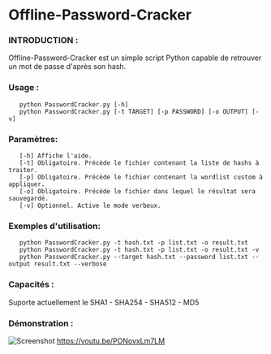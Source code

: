 # Offline-Password-Cracker

### INTRODUCTION :
Offline-Password-Cracker est un simple script Python capable de retrouver un mot de passe d'après son hash.

### Usage :
       python PasswordCracker.py [-h]
       python PasswordCracker.py [-t TARGET] [-p PASSWORD] [-o OUTPUT] [-v]
       
### Paramètres:
       [-h] Affiche l'aide.
       [-t] Obligatoire. Précède le fichier contenant la liste de hashs à traiter.
       [-p] Obligatoire. Précède le fichier contenant la wordlist custom à appliquer.
       [-o] Obligatoire. Précède le fichier dans lequel le résultat sera sauvegardé.
       [-v] Optionnel. Active le mode verbeux.
       
### Exemples d'utilisation:
       python PasswordCracker.py -t hash.txt -p list.txt -o result.txt
       python PasswordCracker.py -t hash.txt -p list.txt -o result.txt -v
       python PasswordCracker.py --target hash.txt --password list.txt --output result.txt --verbose
  
### Capacités :
Suporte actuellement le SHA1 - SHA254 - SHA512 - MD5

### Démonstration :
 ![Screenshot](https://github.com/HomardBoy/Offline-Password-Cracker/blob/master/git2.PNG)
 https://youtu.be/PONovxLm7LM
